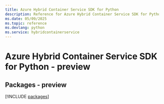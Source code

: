 ```yaml
---
title: Azure Hybrid Container Service SDK for Python
description: Reference for Azure Hybrid Container Service SDK for Python
ms.date: 05/09/2025
ms.topic: reference
ms.devlang: python
ms.service: hybridcontainerservice
---
```

# Azure Hybrid Container Service SDK for Python - preview
## Packages - preview
[!INCLUDE [packages](hybrid-container-service-index.md)]